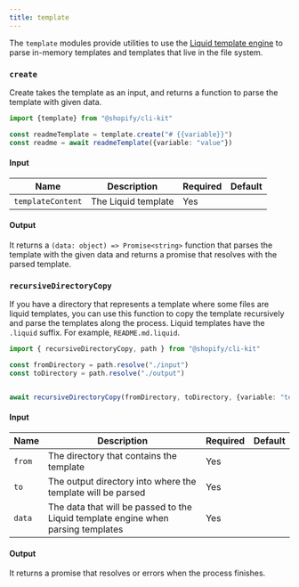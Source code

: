 ```yaml
---
title: template
---
```


The `template` modules provide utilities to use the [Liquid template engine](https://shopify.github.io/liquid/) to parse in-memory templates and templates that live in the file system.


### `create`

Create takes the template as an input, and returns a function to parse the template with given data.

```ts
import {template} from "@shopify/cli-kit"

const readmeTemplate = template.create("# {{variable}}")
const readme = await readmeTemplate({variable: "value"})
```

#### Input

| Name | Description | Required | Default |
| --- | -- | --- | --- |
| `templateContent` | The Liquid template | Yes | |

#### Output

It returns a `(data: object) => Promise<string>` function that parses the template with the given data and returns a promise that resolves with the parsed template.

### `recursiveDirectoryCopy`

If you have a directory that represents a template where some files are liquid templates,
you can use this function to copy the template recursively and parse the templates along the process. Liquid templates have the `.liquid` suffix. For example, `README.md.liquid`.

```ts
import { recursiveDirectoryCopy, path } from "@shopify/cli-kit"

const fromDirectory = path.resolve("./input")
const toDirectory = path.resolve("./output")


await recursiveDirectoryCopy(fromDirectory, toDirectory, {variable: "test"})
```

#### Input

| Name | Description | Required | Default |
| --- | -- | --- | --- |
| `from` | The directory that contains the template | Yes | |
| `to` | The output directory into where the template will be parsed | Yes | |
| `data` | The data that will be passed to the Liquid template engine when parsing templates | Yes | |

#### Output

It returns a promise that resolves or errors when the process finishes.
